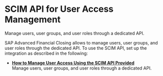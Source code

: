 <!-- loio3f44fda95a0249baa9d727245d301356 -->

# SCIM API for User Access Management

Manage users, user groups, and user roles through a dedicated API.

SAP Advanced Financial Closing allows to manage users, user groups, and user roles through the dedicated API. To use the SCIM API, set up the integration as described in the following:

-   **[How to Manage User Access Using the SCIM API Provided](how-to-manage-user-access-using-the-scim-api-provided-49376ed.md "Manage users, user groups, and user roles through a dedicated API.")**  
Manage users, user groups, and user roles through a dedicated API.

